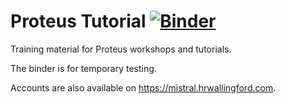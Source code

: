 # Proteus Tutorial [![Binder](https://mybinder.org/badge_logo.svg)](https://mybinder.org/v2/gh/erdc/proteus_tutorial/master?filepath=index.ipynb)

Training material for Proteus workshops and tutorials.

The binder is for temporary testing.

Accounts are also available on https://mistral.hrwallingford.com.
